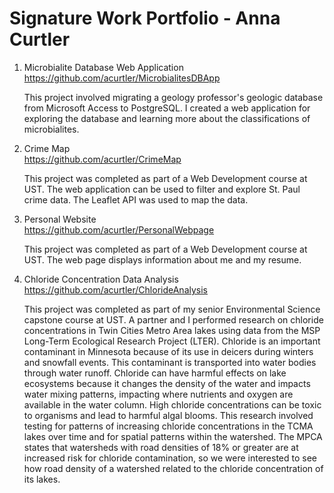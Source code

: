 # Signature Work Portfolio - Anna Curtler

1. Microbialite Database Web Application  
   https://github.com/acurtler/MicrobialitesDBApp  

   This project involved migrating a geology professor's geologic database from Microsoft Access to PostgreSQL. I created a web application for exploring the database and learning more about the classifications of microbialites.
   
2. Crime Map  
  https://github.com/acurtler/CrimeMap

   This project was completed as part of a Web Development course at UST. The web application can be used to filter and explore St. Paul crime data. The Leaflet API was used to map the data.

3. Personal Website  
   https://github.com/acurtler/PersonalWebpage

   This project was completed as part of a Web Development course at UST. The web page displays information about me and my resume. 

4. Chloride Concentration Data Analysis  
    https://github.com/acurtler/ChlorideAnalysis

   This project was completed as part of my senior Environmental Science capstone course at UST. A partner and I performed research on chloride concentrations in Twin Cities Metro Area lakes using data from the MSP Long-Term Ecological Research Project (LTER). Chloride is an important contaminant in Minnesota because of its use in deicers during winters and snowfall events. This contaminant is transported into water bodies through water runoff. Chloride can have harmful effects on lake ecosystems because it changes the density of the water and impacts water mixing patterns, impacting where nutrients and oxygen are available in the water column. High chloride concentrations can be toxic to organisms and lead to harmful algal blooms. This research involved testing for patterns of increasing chloride concentrations in the TCMA lakes over time and for spatial patterns within the watershed. The MPCA states that watersheds with road densities of 18% or greater are at increased risk for chloride contamination, so we were interested to see how road density of a watershed related to the chloride concentration of its lakes. 
